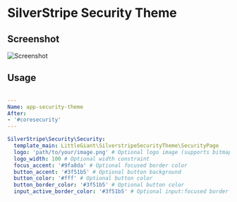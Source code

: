 # SilverStripe Security Theme

## Screenshot

![Screenshot](https://github.com/littlegiant/silverstripe-security-theme/blob/master/screenshot.png)

## Usage

```yml

---
Name: app-security-theme
After:
- '#coresecurity'
---

SilverStripe\Security\Security:
  template_main: LittleGiant\SilverstripeSecurityTheme\SecurityPage
  logo: 'path/to/your/image.png' # Optional logo image (supports bitmaps)
  logo_width: 100 # Optional width constraint
  focus_accent: '#9fa8da' # Optional focused border color
  button_accent: '#3f51b5' # Optional button background
  button_color: '#fff' # Optional button color
  button_border_color: '#3f51b5' # Optional button color
  input_active_border_color: '#3f51b5' # Optional input:focused border color

```
